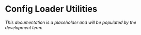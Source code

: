 # Config Loader Utilities

*This documentation is a placeholder and will be populated by the development team.*

